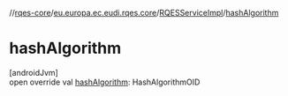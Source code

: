//[rqes-core](../../../index.md)/[eu.europa.ec.eudi.rqes.core](../index.md)/[RQESServiceImpl](index.md)/[hashAlgorithm](hash-algorithm.md)

# hashAlgorithm

[androidJvm]\
open override val [hashAlgorithm](hash-algorithm.md): HashAlgorithmOID
